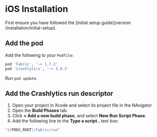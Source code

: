 # iOS Installation

First ensure you have followed the [initial setup guide](version /installation/initial-setup).

## Add the pod

Add the following to your `Podfile`:

```ruby
pod 'Fabric', '~> 1.7.2'
pod 'Crashlytics', '~> 3.9.3'
```

Run `pod update`.

## Add the Crashlytics run descriptor

1. Open your project in Xcode and select its project file in the NAvigator
2. Open the **Build Phases** tab.
3. Click **+ Add a new build phase**, and select **New Run Script Phase**.
4. Add the following line to the **Type a script..** text box:

```groovy
"${PODS_ROOT}/Fabric/run"
```

